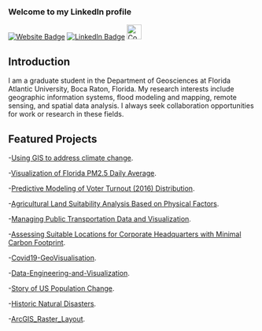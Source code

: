 ### Welcome to my LinkedIn profile
[![Website Badge](https://img.shields.io/badge/Personal-Website-green)](https://dbishal13.github.io)
[![LinkedIn Badge](https://img.shields.io/badge/My-LinkedIn-blue)](https://www.linkedin.com/in/dbishal)
<a href="https://www.coursera.org/learner/gisus" target="_blank">
    <img src="https://www.reddit.com/r/coursera/comments/10mmqry/coursera_credly_badges_how_much_do_they_count/" alt="Coursera Badge" style="width: 30px; height: 30px;">
</a>

## Introduction

I am a graduate student in the Department of Geosciences at Florida Atlantic University, Boca Raton, Florida. My research interests include geographic information systems, flood modeling and mapping, remote sensing, and spatial data analysis. I always seek collaboration opportunities for work or research in these fields.

## Featured Projects
-[Using GIS to address climate change](https://storymaps.arcgis.com/stories/548bdbe9801d4c01a894ffd7b5f58472).

-[Visualization of Florida PM2.5 Daily Average](https://www.arcgis.com/apps/dashboards/86dded39a6a54a189f41cbf08cc29e67).

-[Predictive Modeling of Voter Turnout (2016) Distribution](https://github.com/DBishal13/Voter-Turnout-Prediction-Florida).

-[Agricultural Land Suitability Analysis Based on Physical Factors](https://github.com/DBishal13/AgriculturalSuitability).

-[Managing Public Transportation Data and Visualization](https://github.com/DBishal13/GTFS_BrowardCounty).

-[Assessing Suitable Locations for Corporate Headquarters with Minimal Carbon Footprint](https://github.com/DBishal13/Suitability-Analysis-Headquarters).

-[Covid19-GeoVisualisation](https://github.com/DBishal13/Covid19-GeoVisualisation).

-[Data-Engineering-and-Visualization](https://github.com/DBishal13/Data-Engineering-and-Vizualization).

-[Story of US Population Change](https://storymaps.arcgis.com/stories/985a8596339b4c2fb7059dd308d45f84).

-[Historic Natural Disasters](https://experience.arcgis.com/experience/7bbef03b4c6440aaa8c1046a3d37f82b/).

-[ArcGIS_Raster_Layout](https://github.com/DBishal13/ArcGIS_Raster_Layout).


